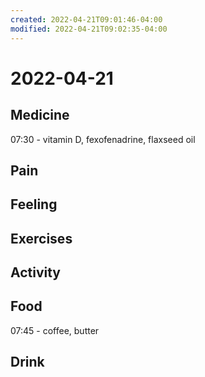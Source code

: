 ```yaml
---
created: 2022-04-21T09:01:46-04:00
modified: 2022-04-21T09:02:35-04:00
---
```


# 2022-04-21

## Medicine

07:30 - vitamin D, fexofenadrine, flaxseed oil

## Pain


## Feeling


## Exercises


## Activity


## Food

07:45 - coffee, butter


## Drink
